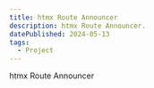 ```yaml
---
title: htmx Route Announcer
description: htmx Route Announcer.
datePublished: 2024-05-13
tags:
  - Project
---
```


htmx Route Announcer